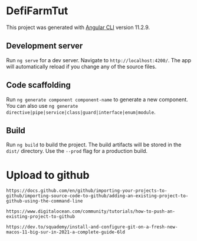 # DefiFarmTut

This project was generated with [Angular CLI](https://github.com/angular/angular-cli) version 11.2.9.

## Development server

Run `ng serve` for a dev server. Navigate to `http://localhost:4200/`. The app will automatically reload if you change any of the source files.

## Code scaffolding

Run `ng generate component component-name` to generate a new component. You can also use `ng generate directive|pipe|service|class|guard|interface|enum|module`.

## Build

Run `ng build` to build the project. The build artifacts will be stored in the `dist/` directory. Use the `--prod` flag for a production build.



# Upload to github
`https://docs.github.com/en/github/importing-your-projects-to-github/importing-source-code-to-github/adding-an-existing-project-to-github-using-the-command-line`

`https://www.digitalocean.com/community/tutorials/how-to-push-an-existing-project-to-github`

`https://dev.to/squademy/install-and-configure-git-on-a-fresh-new-macos-11-big-sur-in-2021-a-complete-guide-6ld`





